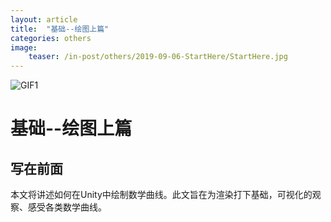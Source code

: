 ```yaml
---
layout: article
title:  "基础--绘图上篇"
categories: others
image:
    teaser: /in-post/others/2019-09-06-StartHere/StartHere.jpg
---
```


![GIF1](https://huskytgame.github.io/images/in-post/basics/2019-09-09-基础--绘图上篇/CardioidPlusTwist.gif)

# 基础--绘图上篇

## 写在前面

本文将讲述如何在Unity中绘制数学曲线。此文旨在为渲染打下基础，可视化的观察、感受各类数学曲线。